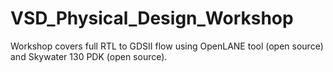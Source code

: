 # VSD_Physical_Design_Workshop
Workshop covers full RTL to GDSII flow using OpenLANE tool (open source) and Skywater 130 PDK (open source).
